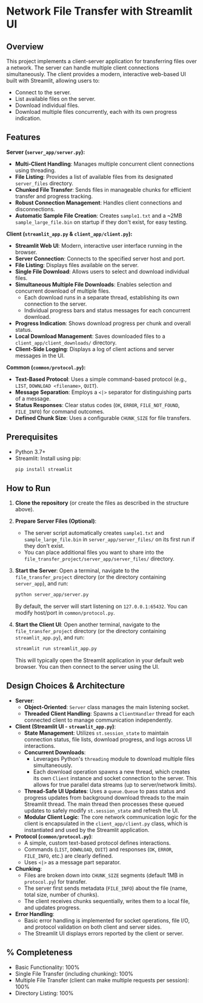 
# Network File Transfer with Streamlit UI

## Overview

This project implements a client-server application for transferring files over a network. The server can handle multiple client connections simultaneously. The client provides a modern, interactive web-based UI built with Streamlit, allowing users to:
*   Connect to the server.
*   List available files on the server.
*   Download individual files.
*   Download multiple files concurrently, each with its own progress indication.

## Features

**Server (`server_app/server.py`):**
*   **Multi-Client Handling**: Manages multiple concurrent client connections using threading.
*   **File Listing**: Provides a list of available files from its designated `server_files` directory.
*   **Chunked File Transfer**: Sends files in manageable chunks for efficient transfer and progress tracking.
*   **Robust Connection Management**: Handles client connections and disconnections.
*   **Automatic Sample File Creation**: Creates `sample1.txt` and a ~2MB `sample_large_file.bin` on startup if they don't exist, for easy testing.

**Client (`streamlit_app.py` & `client_app/client.py`):**
*   **Streamlit Web UI**: Modern, interactive user interface running in the browser.
*   **Server Connection**: Connects to the specified server host and port.
*   **File Listing**: Displays files available on the server.
*   **Single File Download**: Allows users to select and download individual files.
*   **Simultaneous Multiple File Downloads**: Enables selection and concurrent download of multiple files.
    *   Each download runs in a separate thread, establishing its own connection to the server.
    *   Individual progress bars and status messages for each concurrent download.
*   **Progress Indication**: Shows download progress per chunk and overall status.
*   **Local Download Management**: Saves downloaded files to a `client_app/client_downloads/` directory.
*   **Client-Side Logging**: Displays a log of client actions and server messages in the UI.

**Common (`common/protocol.py`):**
*   **Text-Based Protocol**: Uses a simple command-based protocol (e.g., `LIST`, `DOWNLOAD <filename>`, `QUIT`).
*   **Message Separation**: Employs a `<|>` separator for distinguishing parts of a message.
*   **Status Responses**: Clear status codes (`OK`, `ERROR`, `FILE_NOT_FOUND`, `FILE_INFO`) for command outcomes.
*   **Defined Chunk Size**: Uses a configurable `CHUNK_SIZE` for file transfers.

## Prerequisites

*   Python 3.7+
*   Streamlit: Install using pip:
    ```bash
    pip install streamlit
    ```

## How to Run

1.  **Clone the repository** (or create the files as described in the structure above).

2.  **Prepare Server Files (Optional)**:
    *   The server script automatically creates `sample1.txt` and `sample_large_file.bin` in `server_app/server_files/` on its first run if they don't exist.
    *   You can place additional files you want to share into the `file_transfer_project/server_app/server_files/` directory.

3.  **Start the Server**:
    Open a terminal, navigate to the `file_transfer_project` directory (or the directory containing `server_app`), and run:
    ```bash
    python server_app/server.py
    ```
    By default, the server will start listening on `127.0.0.1:65432`. You can modify host/port in `common/protocol.py`.

4.  **Start the Client UI**:
    Open another terminal, navigate to the `file_transfer_project` directory (or the directory containing `streamlit_app.py`), and run:
    ```bash
    streamlit run streamlit_app.py
    ```
    This will typically open the Streamlit application in your default web browser. You can then connect to the server using the UI.

## Design Choices & Architecture

*   **Server**:
    *   **Object-Oriented**: `Server` class manages the main listening socket.
    *   **Threaded Client Handling**: Spawns a `ClientHandler` thread for each connected client to manage communication independently.
*   **Client (Streamlit UI - `streamlit_app.py`)**:
    *   **State Management**: Utilizes `st.session_state` to maintain connection status, file lists, download progress, and logs across UI interactions.
    *   **Concurrent Downloads**:
        *   Leverages Python's `threading` module to download multiple files simultaneously.
        *   Each download operation spawns a new thread, which creates its own `Client` instance and socket connection to the server. This allows for true parallel data streams (up to server/network limits).
    *   **Thread-Safe UI Updates**: Uses a `queue.Queue` to pass status and progress updates from background download threads to the main Streamlit thread. The main thread then processes these queued updates to safely modify `st.session_state` and refresh the UI.
    *   **Modular Client Logic**: The core network communication logic for the client is encapsulated in the `client_app/client.py` class, which is instantiated and used by the Streamlit application.
*   **Protocol (`common/protocol.py`)**:
    *   A simple, custom text-based protocol defines interactions.
    *   Commands (`LIST`, `DOWNLOAD`, `QUIT`) and responses (`OK`, `ERROR`, `FILE_INFO`, etc.) are clearly defined.
    *   Uses `<|>` as a message part separator.
*   **Chunking**:
    *   Files are broken down into `CHUNK_SIZE` segments (default 1MB in `protocol.py`) for transfer.
    *   The server first sends metadata (`FILE_INFO`) about the file (name, total size, number of chunks).
    *   The client receives chunks sequentially, writes them to a local file, and updates progress.
*   **Error Handling**:
    *   Basic error handling is implemented for socket operations, file I/O, and protocol validation on both client and server sides.
    *   The Streamlit UI displays errors reported by the client or server.
## % Completeness

*   Basic Functionality: 100%
*   Single File Transfer (including chunking): 100%
*   Multiple File Transfer (client can make multiple requests per session): 100%
*   Directory Listing: 100%
